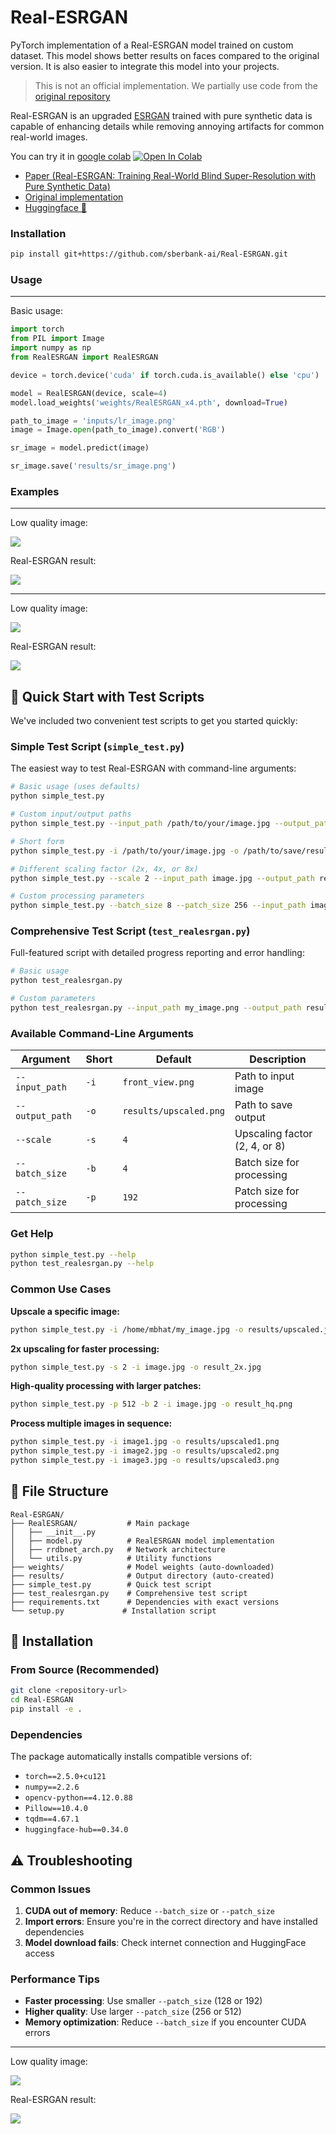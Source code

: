 # Real-ESRGAN
PyTorch implementation of a Real-ESRGAN model trained on custom dataset. This model shows better results on faces compared to the original version. It is also easier to integrate this model into your projects.

> This is not an official implementation. We partially use code from the [original repository](https://github.com/xinntao/Real-ESRGAN)

Real-ESRGAN is an upgraded [ESRGAN](https://arxiv.org/abs/1809.00219) trained with pure synthetic data is capable of enhancing details while removing annoying artifacts for common real-world images. 

You can try it in [google colab](https://colab.research.google.com/drive/1YlWt--P9w25JUs8bHBOuf8GcMkx-hocP?usp=sharing) [![Open In Colab](https://colab.research.google.com/assets/colab-badge.svg)](https://colab.research.google.com/drive/1YlWt--P9w25JUs8bHBOuf8GcMkx-hocP?usp=sharing)

- [Paper (Real-ESRGAN: Training Real-World Blind Super-Resolution with Pure Synthetic Data)](https://arxiv.org/abs/2107.10833)
- [Original implementation](https://github.com/xinntao/Real-ESRGAN)
- [Huggingface 🤗](https://huggingface.co/sberbank-ai/Real-ESRGAN)

### Installation

```bash
pip install git+https://github.com/sberbank-ai/Real-ESRGAN.git
```

### Usage

---

Basic usage:

```python
import torch
from PIL import Image
import numpy as np
from RealESRGAN import RealESRGAN

device = torch.device('cuda' if torch.cuda.is_available() else 'cpu')

model = RealESRGAN(device, scale=4)
model.load_weights('weights/RealESRGAN_x4.pth', download=True)

path_to_image = 'inputs/lr_image.png'
image = Image.open(path_to_image).convert('RGB')

sr_image = model.predict(image)

sr_image.save('results/sr_image.png')
```

### Examples

---

Low quality image:

![](inputs/lr_image.png)

Real-ESRGAN result:

![](results/sr_image.png)

---

Low quality image:

![](inputs/lr_face.png)

Real-ESRGAN result:

![](results/sr_face.png)

## 🚀 Quick Start with Test Scripts

We've included two convenient test scripts to get you started quickly:

### Simple Test Script (`simple_test.py`)

The easiest way to test Real-ESRGAN with command-line arguments:

```bash
# Basic usage (uses defaults)
python simple_test.py

# Custom input/output paths
python simple_test.py --input_path /path/to/your/image.jpg --output_path /path/to/save/result.png

# Short form
python simple_test.py -i /path/to/your/image.jpg -o /path/to/save/result.png

# Different scaling factor (2x, 4x, or 8x)
python simple_test.py --scale 2 --input_path image.jpg --output_path result_2x.png

# Custom processing parameters
python simple_test.py --batch_size 8 --patch_size 256 --input_path image.jpg --output_path result.png
```

### Comprehensive Test Script (`test_realesrgan.py`)

Full-featured script with detailed progress reporting and error handling:

```bash
# Basic usage
python test_realesrgan.py

# Custom parameters
python test_realesrgan.py --input_path my_image.png --output_path results/my_result.png --scale 4
```

### Available Command-Line Arguments

| Argument | Short | Default | Description |
|----------|-------|---------|-------------|
| `--input_path` | `-i` | `front_view.png` | Path to input image |
| `--output_path` | `-o` | `results/upscaled.png` | Path to save output |
| `--scale` | `-s` | `4` | Upscaling factor (2, 4, or 8) |
| `--batch_size` | `-b` | `4` | Batch size for processing |
| `--patch_size` | `-p` | `192` | Patch size for processing |

### Get Help

```bash
python simple_test.py --help
python test_realesrgan.py --help
```

### Common Use Cases

**Upscale a specific image:**
```bash
python simple_test.py -i /home/mbhat/my_image.jpg -o results/upscaled.jpg
```

**2x upscaling for faster processing:**
```bash
python simple_test.py -s 2 -i image.jpg -o result_2x.jpg
```

**High-quality processing with larger patches:**
```bash
python simple_test.py -p 512 -b 2 -i image.jpg -o result_hq.png
```

**Process multiple images in sequence:**
```bash
python simple_test.py -i image1.jpg -o results/upscaled1.png
python simple_test.py -i image2.jpg -o results/upscaled2.png
python simple_test.py -i image3.jpg -o results/upscaled3.png
```

## 📁 File Structure

```
Real-ESRGAN/
├── RealESRGAN/           # Main package
│   ├── __init__.py
│   ├── model.py          # RealESRGAN model implementation
│   ├── rrdbnet_arch.py   # Network architecture
│   └── utils.py          # Utility functions
├── weights/              # Model weights (auto-downloaded)
├── results/              # Output directory (auto-created)
├── simple_test.py        # Quick test script
├── test_realesrgan.py    # Comprehensive test script
├── requirements.txt      # Dependencies with exact versions
└── setup.py             # Installation script
```

## 🔧 Installation

### From Source (Recommended)

```bash
git clone <repository-url>
cd Real-ESRGAN
pip install -e .
```

### Dependencies

The package automatically installs compatible versions of:
- `torch==2.5.0+cu121`
- `numpy==2.2.6`
- `opencv-python==4.12.0.88`
- `Pillow==10.4.0`
- `tqdm==4.67.1`
- `huggingface-hub==0.34.0`

## ⚠️ Troubleshooting

### Common Issues

1. **CUDA out of memory**: Reduce `--batch_size` or `--patch_size`
2. **Import errors**: Ensure you're in the correct directory and have installed dependencies
3. **Model download fails**: Check internet connection and HuggingFace access

### Performance Tips

- **Faster processing**: Use smaller `--patch_size` (128 or 192)
- **Higher quality**: Use larger `--patch_size` (256 or 512)
- **Memory optimization**: Reduce `--batch_size` if you encounter CUDA errors

---

Low quality image:

![](inputs/lr_lion.png)

Real-ESRGAN result:

![](results/sr_lion.png)
